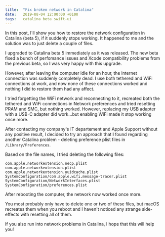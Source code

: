 ```yaml
---
title:  "Fix broken network in Catalina"
date:   2019-08-04 12:00:00 +0100
tags:   catalina beta swift-ui
---
```


In this post, I'll show you how to restore the network configuration in Catalina (beta 5), if it suddenly stops working. It happened to me and the solution was to just delete a couple of files.

I upgraded to Catalina beta 5 immediately as it was released. The new beta fixed a bunch of perfomance issues and Xcode compatibility problems from the previous beta, so I was very happy with this upgrade.

However, after leaving the computer idle for an hour, the Internet connection was suddenly completely dead. I use both tethered and WiFi connections at work, and now none of these connections worked and nothing I did to restore them had any affect.

I tried forgetting the WiFi network and reconnecting to it, recreated both the tethered and WiFi connections in Network preferences and tried resetting PRAM and SMC, but nothing worked. However, replacing my USB adapter with a USB-C adapter did work...but enabling WiFi made it stop working once more.

After contacting my company's IT departement and Apple Support without any positive result, I decided to try an approach that I found regarding another Catalina problem - deleting preference plist files in `/Library/Preferences`.

Based on the file names, I tried deleting the following files:

```
com.apple.networkextension.necp.plist
com.apple.networkextension.plist
com.apple.networkextension.uuidcache.plist
SystemConfiguration/com.apple.wifi.message-tracer.plist
SystemConfiguration/NetworkInterfaces.plist
SystemConfiguration/preferences.plist
```

After rebooting the computer, the network now worked once more.

You most probably only have to delete one or two of these files, but macOS recreates them when you reboot and I haven't noticed any strange side-effects with resetting all of them.

If you also run into network problems in Catalina, I hope that this will help you!